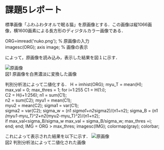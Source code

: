 # 課題5レポート

標準画像「ふわふわタオルで眠る猫」を原画像とする．この画像は縦1066画像，横1600画素による長方形のディジタルカラー画像である．

ORG=imread('nuko.png'); % 原画像の入力  
imagesc(ORG); axis image; % 画像の表示

によって，原画像を読み込み，表示した結果を図１に示す．

![原画像](https://github.com/yuukomo/image-processing-classroom_report/blob/master/%E7%B5%90%E6%9E%9C/%E8%AA%B2%E9%A1%8C5/%E5%8E%9F%E7%94%BB%E5%83%8F%E3%81%AE%E8%A1%A8%E7%A4%BA.PNG)  
図1 原画像を白黒濃淡に変換した画像  

判別分析法によって二値化する．
H = imhist(ORG); 
 myu_T = mean(H); 
 max_val = 0; 
 max_thres = 1; 
 for i=1:255 
 C1 = H(1:i);  
 C2 = H(i+1:256); 
 n1 = sum(C1);  
 n2 = sum(C2); 
 myu1 = mean(C1);  
 myu2 = mean(C2); 
 sigma1 = var(C1);  
 sigma2 = var(C2); 
 sigma_w = (n1 *sigma1+n2*sigma2)/(n1+n2); 
 sigma_B = (n1 *(myu1-myu_T)^2+n2*(myu2-myu_T)^2)/(n1+n2);  
 if max_val<sigma_B/sigma_w 
 max_val = sigma_B/sigma_w; 
 max_thres =i; 
 end; 
 end; 
 IMG = ORG > max_thres; 
 imagesc(IMG); colormap(gray); colorbar; 
 
 これによって表示された結果を以下に示す．
 ![原画像](https://github.com/yuukomo/image-processing-classroom_report/blob/master/%E7%B5%90%E6%9E%9C/%E8%AA%B2%E9%A1%8C5/%E5%88%A4%E5%88%A5%E5%88%86%E6%9E%90%E3%81%97%E3%81%9F%E7%B5%90%E6%9E%9C.PNG)  
 図2 判別分析法によって二値化された画像
 
